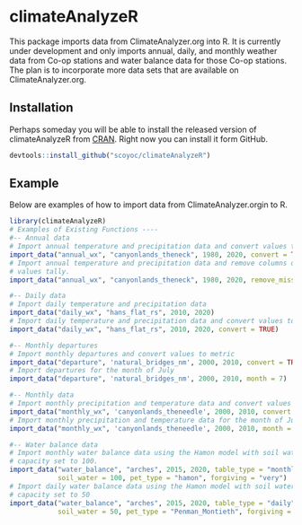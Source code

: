 # climateAnalyzeR

<!-- badges: start -->
<!-- badges: end -->

This package imports data from ClimateAnalyzer.org into R. It is currently 
under development and only imports annual, daily, and monthly weather data from 
Co-op stations and water balance data for those Co-op stations. The plan is to 
incorporate more data sets that are available on ClimateAnalyzer.org.

## Installation

Perhaps someday you will be able to install the released version of 
climateAnalyzeR from [CRAN](https://CRAN.R-project.org). Right now you can 
install it form GitHub.

``` r
devtools::install_github("scoyoc/climateAnalyzeR")
```

## Example

Below are examples of how to import data from ClimateAnalyzer.orgin to R.

``` r
library(climateAnalyzeR)
# Examples of Existing Functions ----
#-- Annual data
# Import annual temperature and precipitation data and convert values to metric
import_data("annual_wx", "canyonlands_theneck", 1980, 2020, convert = TRUE)
# Import annual temperature and precipitation data and remove columns of missing
# values tally.
import_data("annual_wx", "canyonlands_theneck", 1980, 2020, remove_missing = FALSE)

#-- Daily data
# Import daily temperature and precipitation data
import_data("daily_wx", "hans_flat_rs", 2010, 2020)
# Import daily temperature and precipitation data and convert values to metric
import_data("daily_wx", "hans_flat_rs", 2010, 2020, convert = TRUE)

#-- Monthly departures
# Import monthly departures and convert values to metric
import_data("departure", 'natural_bridges_nm', 2000, 2010, convert = TRUE)
# Import departures for the month of July
import_data("departure", 'natural_bridges_nm', 2000, 2010, month = 7)

#-- Monthly data
# Import monthly precipitation and temperature data and convert values to metric
import_data("monthly_wx", 'canyonlands_theneedle', 2000, 2010, convert = TRUE)
# Import monthly precipitation and temperature data for the month of June
import_data("monthly_wx", 'canyonlands_theneedle', 2000, 2010, month = 6)

#-- Water balance data
# Import monthly water balance data using the Hamon model with soil water
# capacity set to 100.
import_data("water_balance", "arches", 2015, 2020, table_type = "monthly",
            soil_water = 100, pet_type = "hamon", forgiving = "very")
# Import daily water balance data using the Hamon model with soil water
# capacity set to 50
import_data("water_balance", "arches", 2015, 2020, table_type = "daily",
            soil_water = 50, pet_type = "Penman_Montieth", forgiving = "very")
```

